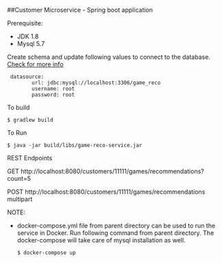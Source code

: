 ##Customer Microservice - Spring boot application

Prerequisite:

- JDK 1.8 
- Mysql 5.7

Create schema and update following values to connect to the database.
[Check for more info](src/main/resources/application.yml)

```
 datasource:
        url: jdbc:mysql://localhost:3306/game_reco
        username: root
        password: root
```


To build

```
$ gradlew build
```

To Run

```
$ java -jar build/libs/game-reco-service.jar
```

REST Endpoints

GET http://localhost:8080/customers/11111/games/recommendations?count=5

POST http://localhost:8080/customers/11111/games/recommendations    multipart

NOTE:
- docker-compose.yml file from parent directory can be used to run the service in Docker.
  Run following command from parent directory. The docker-compose will take care of mysql installation as well.
  
  ```
  $ docker-compose up
  ```

